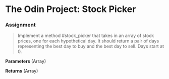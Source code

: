 # The Odin Project: Stock Picker

### Assignment

> Implement a method #stock_picker that takes in an array of stock prices, one for each hypothetical day. It should return a pair of days representing the best day to buy and the best day to sell. Days start at 0.

**Parameters**
(Array)

**Returns**
(Array)
